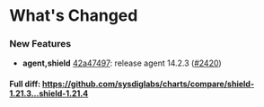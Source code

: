 # What's Changed

### New Features
- **agent,shield** [42a47497](https://github.com/sysdiglabs/charts/commit/42a4749775625628ac8087542037cb645ef853af): release agent 14.2.3 ([#2420](https://github.com/sysdiglabs/charts/issues/2420))
#### Full diff: https://github.com/sysdiglabs/charts/compare/shield-1.21.3...shield-1.21.4
